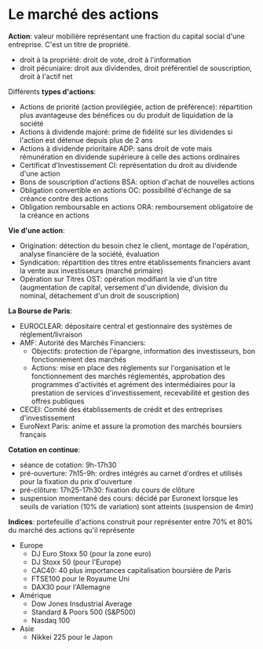 # Le marché des actions

**Action**: valeur mobilière représentant une fraction du capital social d'une entreprise. C'est un titre de propriété.
  - droit à la propriété: droit de vote, droit à l'information
  - droit pécuniaire: droit aux dividendes, droit préférentiel de souscription, droit à l'actif net

Différents **types d'actions**:
  - Actions de priorité (action provilégiée, action de préférence): répartition plus avantageuse des bénéfices ou du produit de liquidation de la société
  - Actions à dividende majoré: prime de fidélité sur les dividendes si l'action est détenue depuis plus de 2 ans
  - Actions à dividende prioritaire ADP: sans droit de vote mais rémunération en dividende supérieure à celle des actions ordinaires
  - Certificat d'Investissement CI: représentation du droit au dividende d'une action
  - Bons de souscription d'actions BSA: option d'achat de nouvelles actions
  - Obligation convertible en actions OC: possibilité d'échange de sa créance contre des actions
  - Obligation remboursable en actions ORA: remboursement obligatoire de la créance en actions

**Vie d'une action**:
  - Origination: détection du besoin chez le client, montage de l'opération, analyse financière de la société, évaluation
  - Syndication: répartition des titres entre établissements financiers avant la vente aux investisseurs (marché primaire)
  - Opération sur Titres OST: opération modifiant la vie d'un titre (augmentation de capital, versement d'un dividende, division du nominal, détachement d'un droit de souscription)

**La Bourse de Paris**:
  - EUROCLEAR: dépositaire central et gestionnaire des systèmes de réglement/livraison
  - AMF: Autorité des Marchés Financiers: 
	  - Objectifs: protection de l'épargne, information des investisseurs, bon fonctionnement des marchés
	  - Actions: mise en place des règlements sur l'organisation et le fonctionnement des marchés réglementés, approbation des programmes d'activités et agrément des intermédiaires pour la prestation de services d'investissement, recevabilité et gestion des offres publiques
  - CECEI: Comité des établissements de crédit et des entreprises d'investissement
  - EuroNext Paris: anime et assure la promotion des marchés boursiers français

**Cotation en continue**:
  - séance de cotation: 9h-17h30
  - pré-ouverture: 7h15-9h: ordres intégrés au carnet d'ordres et utilisés pour la fixation du prix d'ouverture
  - pré-clôture: 17h25-17h30: fixation du cours de clôture
  - suspension momentané des cours: décidé par Euronext lorsque les seuils de variation (10% de variation) sont atteints (suspension de 4min)

**Indices**: portefeuille d'actions construit pour représenter entre 70% et 80% du marché des actions qu'il représente
  - Europe 
    - DJ Euro Stoxx 50 (pour la zone euro) 
    - DJ Stoxx 50 (pour l'Europe) 
    - CAC40: 40 plus importances capitalisation boursière de Paris 
    - FTSE100 pour le Royaume Uni 
    - DAX30 pour l'Allemagne 
  - Amérique 
    - Dow Jones Insdustrial Average 
    - Standard & Poors 500 (S&P500) 
    - Nasdaq 100  
  - Asie
    - Nikkei 225 pour le Japon

